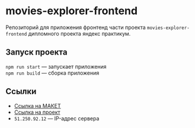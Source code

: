 # movies-explorer-frontend

Репозиторий для приложения фронтенд части проекта `movies-explorer-frontend` дипломного проекта яндекс практикум.

## Запуск проекта

`npm run start` — запускает приложения  
`npm run build` — сборка приложения 

## Ссылки

- [Ссылка на МАКЕТ](https://www.figma.com/file/WHEKfJyRTzPh8nVpIEuZ14/diploma_Aksenov?node-id=932%3A3348)
- [Ссылка на проект](https://movies-aksenov.nomoredomains.xyz)
- `51.250.92.12` — IP-адрес сервера